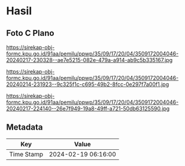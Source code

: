 # Hasil

## Foto C Plano

https://sirekap-obj-formc.kpu.go.id/91aa/pemilu/ppwp/35/09/17/20/04/3509172004046-20240217-230328--ae7e5215-082e-479a-a914-ab9c5b335167.jpg

https://sirekap-obj-formc.kpu.go.id/91aa/pemilu/ppwp/35/09/17/20/04/3509172004046-20240214-231923--9c325f1c-c695-49b2-8fcc-0e297f7a00f1.jpg

https://sirekap-obj-formc.kpu.go.id/91aa/pemilu/ppwp/35/09/17/20/04/3509172004046-20240217-224140--26e7f949-19a8-49ff-a721-50db63125590.jpg


## Metadata

| Key        | Value               |
| ---------- | ------------------- |
| Time Stamp | 2024-02-19 06:16:00 |



